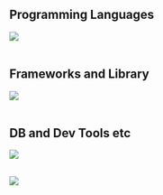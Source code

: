 ## Programming Languages

<img src="https://skillicons.dev/icons?i=html,css,js,php,python" /> <br /><br />

## Frameworks and Library

<img src="https://skillicons.dev/icons?i=sass,wordpress,jquery,tailwindcss,react,laravel," /> <br /><br />

## DB and Dev Tools etc

<img src="https://skillicons.dev/icons?i=mysql,docker,git,github,vscode,linux" /> <br /><br />


![](https://github-readme-stats.vercel.app/api/top-langs?username=yukimura-manase)

